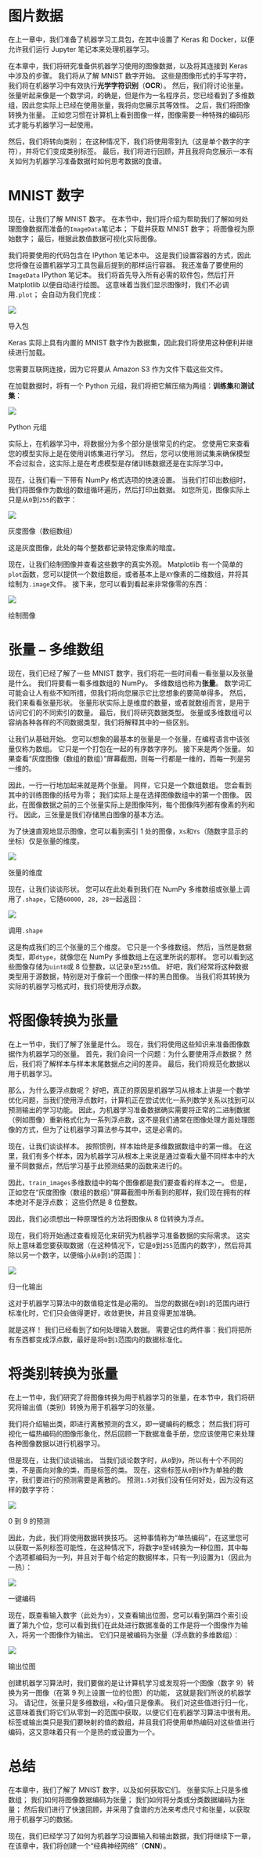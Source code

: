 # 图片数据

在上一章中，我们准备了机器学习工具包，在其中设置了 Keras 和 Docker，以便允许我们运行 Jupyter 笔记本来处理机器学习。

在本章中，我们将研究准备供机器学习使用的图像数据，以及将其连接到 Keras 中涉及的步骤。 我们将从了解 MNIST 数字开始。 这些是图像形式的手写字符，我们将在机器学习中有效执行**光学字符识别**（**OCR**）。 然后，我们将讨论张量。 张量听起来像是一个数学词，的确是，但是作为一名程序员，您已经看到了多维数组，因此您实际上已经在使用张量，我将向您展示其等效性。 之后，我们将图像转换为张量。 正如您习惯在计算机上看到图像一样，图像需要一种特殊的编码形式才能与机器学习一起使用。

然后，我们将转向类别； 在这种情况下，我们将使用零到九（这是单个数字的字符），并将它们变成类别标签。 最后，我们将进行回顾，并且我将向您展示一本有关如何为机器学习准备数据时如何思考数据的食谱。

# MNIST 数字

现在，让我们了解 MNIST 数字。 在本节中，我们将介绍为帮助我们了解如何处理图像数据而准备的`ImageData`笔记本； 下载并获取 MNIST 数字； 将图像视为原始数字； 最后，根据此数值数据可视化实际图像。

我们将要使用的代码包含在 IPython 笔记本中。 这是我们设置容器的方式，因此您将像在设置机器学习工具包最后提到的那样运行容器。 我还准备了要使用的`ImageData` IPython 笔记本。 我们将首先导入所有必需的软件包，然后打开 Matplotlib 以便自动进行绘图。 这意味着当我们显示图像时，我们不必调用`.plot`； 会自动为我们完成：

![](img/47fe23e8-1eae-4c41-af2d-61c998729f07.png)

导入包

Keras 实际上具有内置的 MNIST 数字作为数据集，因此我们将使用这种便利并继续进行加载。

您需要互联网连接，因为它将要从 Amazon S3 作为文件下载这些文件。

在加载数据时，将有一个 Python 元组，我们将把它解压缩为两组：**训练集**和**测试集**：

![](img/953f412b-59a2-4a70-80de-26659d048c70.png)

Python 元组

实际上，在机器学习中，将数据分为多个部分是很常见的约定。 您使用它来查看您的模型实际上是在使用训练集进行学习。 然后，您可以使用测试集来确保模型不会过拟合，这实际上是在考虑模型是存储训练数据还是在实际学习中。

现在，让我们看一下带有 NumPy 格式选项的快速设置。 当我们打印出数组时，我们将图像作为数组的数组循环遍历，然后打印出数据。 如您所见，图像实际上只是从`0`到`255`的数字：

![](img/213de250-d5a3-4f9d-a422-b174f0023834.png)

灰度图像（数组数组）

这是灰度图像，此处的每个整数都记录特定像素的暗度。

现在，让我们绘制图像并查看这些数字的真实外观。 Matplotlib 有一个简单的`plot`函数，您可以提供一个数组数组，或者基本上是`XY`像素的二维数组，并将其绘制为`.image`文件。 接下来，您可以看到看起来非常像零的东西：

![](img/5aa1e337-2e5a-47a5-9607-586dafb2cf46.png)

绘制图像

# 张量 – 多维数组

现在，我们已经了解了一些 MNIST 数字，我们将花一些时间看一看张量以及张量是什么。 我们将要看一看多维数组的 NumPy。 多维数组也称为**张量**。 数学词汇可能会让人有些不知所措，但我们将向您展示它比您想象的要简单得多。 然后，我们来看看张量形状。 张量形状实际上是维度的数量，或者就数组而言，是用于访问它们的不同索引的数量。 最后，我们将研究数据类型。 张量或多维数组可以容纳各种各样的不同数据类型，我们将解释其中的一些区别。

让我们从基础开始。 您可以想象的最基本的张量是一个张量，在编程语言中该张量仅称为数组。 它只是一个打包在一起的有序数字序列。 接下来是两个张量。 如果查看“灰度图像（数组的数组）”屏幕截图，则每一行都是一维的，而每一列是另一维的。

因此，一行一行地加起来就是两个张量。 同样，它只是一个数组数组。 您会看到其中的训练图像的括号为零； 我们实际上是在选择图像数组中的第一个图像。 因此，在图像数据之前的三个张量实际上是图像阵列，每个图像阵列都有像素的列和行。 因此，三张量是我们存储黑白图像的基本方法。

为了快速直观地显示图像，您可以看到索引 1 处的图像，`Xs`和`Ys`（随数字显示的坐标）仅是张量的维度。

![](img/46dafe66-282c-47a7-90c8-0478b65229a4.png)

张量的维度

现在，让我们谈谈形状。 您可以在此处看到我们在 NumPy 多维数组或张量上调用了`.shape`，它随`60000, 28, 28`一起返回：

![](img/abb0ea3a-4467-4f88-91dd-b4f06affe366.png)

调用`.shape`

这是构成我们的三个张量的三个维度。 它只是一个多维数组。 然后，当然是数据类型，即`dtype`，就像您在 NumPy 多维数组上在这里所说的那样。 您可以看到这些图像存储为`uint8`或 8 位整数，以记录`0`至`255`值。 好吧，我们经常将这种数据类型用于源数据，特别是对于像前一个图像一样的黑白图像。 当我们将其转换为实际的机器学习格式时，我们将使用浮点数。

# 将图像转换为张量

在上一节中，我们了解了张量是什么。 现在，我们将使用这些知识来准备图像数据作为机器学习的张量。 首先，我们会问一个问题：为什么要使用浮点数据？ 然后，我们将了解样本与样本末尾数据点之间的差异。 最后，我们将规范化数据以用于机器学习。

那么，为什么要浮点数呢？ 好吧，真正的原因是机器学习从根本上讲是一个数学优化问题，当我们使用浮点数时，计算机正在尝试优化一系列数学关系以找到可以预测输出的学习功能。 因此，为机器学习准备数据确实需要将正常的二进制数据（例如图像）重新格式化为一系列浮点数，这不是我们通常在图像处理方面处理图像的方式，但为了让机器学习算法参与其中，这是必需的。

现在，让我们谈谈样本。 按照惯例，样本始终是多维数据数组中的第一维。 在这里，我们有多个样本，因为机器学习从根本上来说是通过查看大量不同样本中的大量不同数据点，然后学习基于此预测结果的函数来进行的。

因此，`train_images`多维数组中的每个图像都是我们要查看的样本之一。 但是，正如您在“灰度图像（数组的数组）”屏幕截图中所看到的那样，我们现在拥有的样本绝对不是浮点数； 这些仍然是 8 位整数。

因此，我们必须想出一种原理性的方法将图像从 8 位转换为浮点。

现在，我们将开始通过查看规范化来研究为机器学习准备数据的实际需求。 这实际上意味着您要获取数据（在这种情况下，它是`0`到`255`范围内的数字），然后将其除以另一个数字，以便缩小从`0`到`1`的范围 ]：

![](img/ce356208-79d9-45c5-af02-bc9f77b7cf76.png)

归一化输出

这对于机器学习算法中的数值稳定性是必需的。 当您的数据在`0`到`1`的范围内进行标准化时，它们只会做得更好，收敛更快，并且变得更加准确。

就是这样！ 我们已经看到了如何处理输入数据。 需要记住的两件事：我们将把所有东西都变成浮点数，最好是将`0`到`1`范围内的数据标准化。

# 将类别转换为张量

在上一节中，我们研究了将图像转换为用于机器学习的张量，在本节中，我们将研究将输出值（类别）转换为用于机器学习的张量。

我们将介绍输​​出类，即进行离散预测的含义，即一键编码的概念； 然后我们将可视化一幅热编码的图像形象化，然后回顾一下数据准备手册，您应该使用它来处理各种图像数据以进行机器学习。

但是现在，让我们谈谈输出。 当我们谈论数字时，从`0`到`9`，所以有十个不同的类，不是面向对象的类，而是标签的类。 现在，这些标签从`0`到`9`作为单独的数字，我们要进行的预测需要是离散的。 预测`1.5`对我们没有任何好处，因为没有这样的数字字符：

![](img/94d95ea1-3af8-40d5-966e-7b100103a840.png)

0 到 9 的预测

因此，为此，我们将使用数据转换技巧。 这种事情称为“单热编码”，在这里您可以获取一系列标签可能性，在这种情况下，将数字`0`至`9`转换为一种位图，其中每个选项都编码为一列，并且对于每个给定的数据样本，只有一列设置为`1`（因此为一热）：

![](img/d8a1f493-a432-4a27-8247-bfd255324106.png)

一键编码

现在，既查看输入数字（此处为`9`），又查看输出位图，您可以看到第四个索引设置了第九个位，您可以看到我们在此处进行数据准备的工作是将一个图像作为输入，将另一个图像作为输出。 它们只是被编码为张量（浮点数的多维数组）：

![](img/4775c1e4-c69e-4b7c-9aca-21dc65a8e371.png)

输出位图

创建机器学习算法时，我们要做的是让计算机学习或发现将一个图像（数字 9）转换为另一图像（在第 9 列上设置一位的位图）的功能， 这就是我们所说的机器学习。 请记住，张量只是多维数组，`x`和`y`值只是像素。 我们对这些值进行归一化，这意味着我们将它们从零到一的范围中获取，以便它们在机器学习算法中很有用。 标签或输出类只是我们要映射的值的数组，并且我们将使用单热编码对这些值进行编码，这又意味着只有一个是热的或设置为一个。

# 总结

在本章中，我们了解了 MNIST 数字，以及如何获取它们。 张量实际上只是多维数组； 我们如何将图像数据编码为张量； 我们如何将分类或分类数据编码为张量； 然后我们进行了快速回顾，并采用了食谱的方法来考虑尺寸和张量，以获取用于机器学习的数据。

现在，我们已经学习了如何为机器学习设置输入和输出数据，我们将继续下一章，在该章中，我们将创建一个“经典神经网络”（**CNN**）。